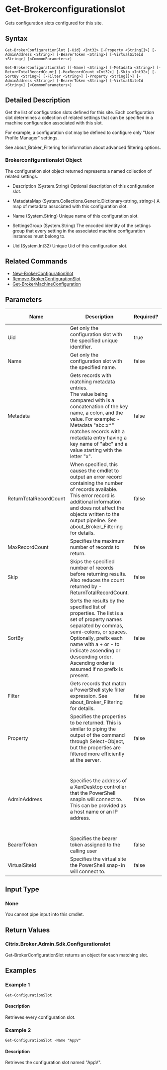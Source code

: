 ﻿
# Get-Brokerconfigurationslot
Gets configuration slots configured for this site.
## Syntax
```
Get-BrokerConfigurationSlot [-Uid] <Int32> [-Property <String[]>] [-AdminAddress <String>] [-BearerToken <String>] [-VirtualSiteId <String>] [<CommonParameters>]

Get-BrokerConfigurationSlot [[-Name] <String>] [-Metadata <String>] [-ReturnTotalRecordCount] [-MaxRecordCount <Int32>] [-Skip <Int32>] [-SortBy <String>] [-Filter <String>] [-Property <String[]>] [-AdminAddress <String>] [-BearerToken <String>] [-VirtualSiteId <String>] [<CommonParameters>]
```
## Detailed Description
Get the list of configuration slots defined for this site. Each configuration slot determines a collection of related settings that can be specified in a machine configuration associated with this slot.

For example, a configuration slot may be defined to configure only "User Profile Manager" settings.

See about\_Broker\_Filtering for information about advanced filtering options.


### Brokerconfigurationslot Object
The configuration slot object returned represents a named collection of related settings.


  * Description (System.String) Optional description of this configuration slot.

  * MetadataMap (System.Collections.Generic.Dictionary&lt;string, string&gt;) A map of metadata associated with this configuration slot.

  * Name (System.String) Unique name of this configuration slot.

  * SettingsGroup (System.String) The encoded identity of the settings group that every setting in the associated machine configuration instances must belong to.

  * Uid (System.Int32) Unique Uid of this configuration slot.


## Related Commands

* [New-BrokerConfigurationSlot](./New-BrokerConfigurationSlot/)
* [Remove-BrokerConfigurationSlot](./Remove-BrokerConfigurationSlot/)
* [Get-BrokerMachineConfiguration](./Get-BrokerMachineConfiguration/)
## Parameters
| Name   | Description | Required? | Pipeline Input | Default Value |
| --- | --- | --- | --- | --- |
| Uid | Get only the configuration slot with the specified unique identifier. | true | false |  |
| Name | Get only the configuration slot with the specified name. | false | false |  |
| Metadata | Gets records with matching metadata entries.<br>The value being compared with is a concatenation of the key name, a colon, and the value. For example: -Metadata "abc:x\*" matches records with a metadata entry having a key name of "abc" and a value starting with the letter "x". | false | false |  |
| ReturnTotalRecordCount | When specified, this causes the cmdlet to output an error record containing the number of records available. This error record is additional information and does not affect the objects written to the output pipeline. See about\_Broker\_Filtering for details. | false | false | False |
| MaxRecordCount | Specifies the maximum number of records to return. | false | false | 250 |
| Skip | Skips the specified number of records before returning results. Also reduces the count returned by -ReturnTotalRecordCount. | false | false | 0 |
| SortBy | Sorts the results by the specified list of properties. The list is a set of property names separated by commas, semi-colons, or spaces. Optionally, prefix each name with a + or - to indicate ascending or descending order. Ascending order is assumed if no prefix is present. | false | false | The default sort order is by name or unique identifier. |
| Filter | Gets records that match a PowerShell style filter expression. See about\_Broker\_Filtering for details. | false | false |  |
| Property | Specifies the properties to be returned. This is similar to piping the output of the command through Select-Object, but the properties are filtered more efficiently at the server. | false | false |  |
| AdminAddress | Specifies the address of a XenDesktop controller that the PowerShell snapin will connect to. This can be provided as a host name or an IP address. | false | false | Localhost. Once a value is provided by any cmdlet, this value will become the default. |
| BearerToken | Specifies the bearer token assigned to the calling user | false | false |  |
| VirtualSiteId | Specifies the virtual site the PowerShell snap-in will connect to. | false | false |  |

## Input Type

### None
You cannot pipe input into this cmdlet.
## Return Values

### Citrix.Broker.Admin.Sdk.Configurationslot
Get-BrokerConfigurationSlot returns an object for each matching slot.
## Examples

### Example 1
```
Get-ConfigurationSlot
```
#### Description
Retrieves every configuration slot.
### Example 2
```
Get-ConfigurationSlot -Name "AppV"
```
#### Description
Retrieves the configuration slot named "AppV".
